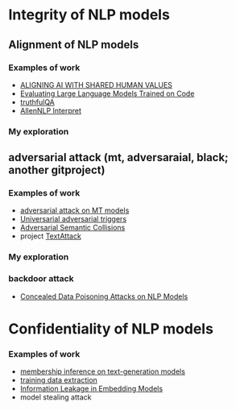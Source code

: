 # Integrity of NLP models

## Alignment of NLP models

### Examples of work 
- [ALIGNING AI WITH SHARED HUMAN VALUES](https://arxiv.org/pdf/2008.02275.pdf)
- [Evaluating Large Language Models Trained on Code](https://arxiv.org/pdf/2107.03374.pdf)
- [truthfulQA](https://github.com/sylinrl/TruthfulQA)
- [AllenNLP Interpret](https://arxiv.org/abs/1909.09251)
### My exploration 

## adversarial attack (mt, adversaraial, black; another gitproject)

### Examples of work
- [adversarial attack on MT models](https://arxiv.org/abs/2004.15015)
- [Universarial adversarial triggers](https://arxiv.org/abs/1908.07125)
- [Adversarial Semantic Collisions](https://arxiv.org/pdf/2011.04743.pdf)
- project [TextAttack](https://github.com/QData/TextAttack) 
### My exploration 
### backdoor attack 
- [Concealed Data Poisoning Attacks on NLP Models](https://arxiv.org/abs/2010.12563)


# Confidentiality of NLP models

### Examples of work 
- [membership inference on text-generation models](https://arxiv.org/pdf/1811.00513.pdf)
- [training data extraction](https://arxiv.org/abs/2012.07805)
- [Information Leakage in Embedding Models](https://arxiv.org/pdf/2004.00053.pdf)
- model stealing attack 



